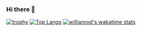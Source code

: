 ### Hi there 👋

[![trophy](https://github-profile-trophy.vercel.app/?username=MaevaWolff)](https://github.com/ryo-ma/github-profile-trophy)
[![Top Langs](https://github-readme-stats.vercel.app/api/top-langs/?username=MaevaWolff&layout=compact)](https://github.com/anuraghazra/github-readme-stats)
[![willianrod's wakatime stats](https://github-readme-stats.vercel.app/api/wakatime?username=MaevaWolff)](https://github.com/anuraghazra/github-readme-stats)

